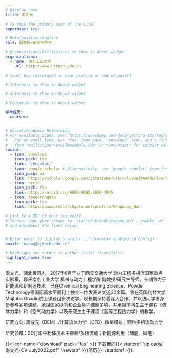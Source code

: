 ```yaml
---
# Display name
title: 南文光

# Is this the primary user of the site?
superuser: true

# Role/position/tagline
role: 副教授/研究生导师

# Organizations/Affiliations to show in About widget
organizations:
  - name: 南京工业大学
    url: http://www.njtech.edu.cn

# Short bio (displayed in user profile at end of posts)

# Interests to show in About widget

# Interests to show in About widget

# Education to show in About widget

学术经历:
  courses:


# Social/Academic Networking
# For available icons, see: https://wowchemy.com/docs/getting-started/page-builder/#icons
#   For an email link, use "fas" icon pack, "envelope" icon, and a link in the
#   form "mailto:your-email@example.com" or "/#contact" for contact widget.
social:
  - icon: envelope
    icon_pack: fas
    link: '/#contact'
  - icon: google-scholar # Alternatively, use `google-scholar` icon from `ai` icon pack
    icon_pack: ai
    link: https://scholar.google.com/citations?user=0l6VJqIAAAAJ&hl=en&oi=ao
  - icon: orcid
    icon_pack: fab
    link: https://orcid.org/0000-0002-1026-4945
  - icon: researchgate
    icon_pack: fab
    link: https://www.researchgate.net/profile/Wenguang_Nan

# Link to a PDF of your resume/CV.
# To use: copy your resume to `static/uploads/resume.pdf`, enable `ai` icons in `params.toml`,
# and uncomment the lines below.


# Enter email to display Gravatar (if Gravatar enabled in Config)
email: 'nanwg@njtech.edu.cn'

# Highlight the author in author lists? (true/false)
highlight_name: true
---
```


南文光，湖北黄冈人，2017年6月毕业于西安交通大学 动力工程多相流国家重点实验室，现任南京工业大学 机械与动力工程学院 副教授/研究生导师。长期致力于新能源和新制造技术，已在Chemical Engineering Science、Powder Technology等国际高水平期刊上独立一作发表论文近20余篇。曾在英国利兹大学Mojtaba Ghadiri院士课题组多次访学，现长期保持着深入合作，并以访问学者身份参与多项课题。承担国家纵向和企业横向课题多项，并承担本科生主干课程《流体力学》和《空气动力学》以及研究生主干课程《高等工程热力学》的教学。

研究方向:  离散元（DEM）/计算流体力学（CFD）数值模拟；颗粒多相流动力学

研究领域：3D打印中粉体技术中颗粒/多相流动；新能源利用（储能、风电）

{{< icon name="download" pack="fas" >}} 下载我的{{< staticref "uploads/南文光-CV-July2022.pdf" "newtab" >}}简历{{< /staticref >}}.
